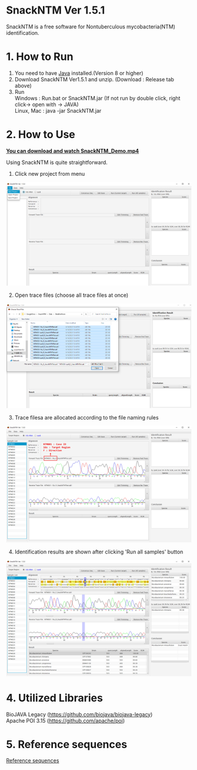 SnackNTM Ver 1.5.1
======================
SnackNTM is a free software for Nontuberculous mycobacteria(NTM) identification.<br>

# 1. How to Run
1. You need to have [Java](https://www.java.com) installed.(Version 8 or higher)
2. Download SnackNTM Ver1.5.1 and unzip. (Download : Release tab above)
3. Run <br>
Windows : Run.bat or SnackNTM.jar (If not run by double click, right click-> open with -> JAVA)<br>
Linux, Mac : java -jar SnackNTM.jar

# 2. How to Use
[**You can download and watch SnackNTM_Demo.mp4**](SnackNTM_Demo.mp4)

Using SnackNTM is quite straightforward.<br>

1. Click new project from menu<br>
<img src="figures/Figure1.png">

2. Open trace files (choose all trace files at once)<br>
<img src="figures/Figure2.png">

3. Trace filesa are allocated according to the file naming rules<br>
<img src="figures/Figure3.jpg">

4. Identification results are shown after clicking 'Run all samples' button<br>
<img src="figures/Figure4.JPG">


# 4. Utilized Libraries
BioJAVA Legacy  (https://github.com/biojava/biojava-legacy)<br>
Apache POI 3.15 (https://github.com/apache/poi)

# 5. Reference sequences
[Reference sequences](reference)
